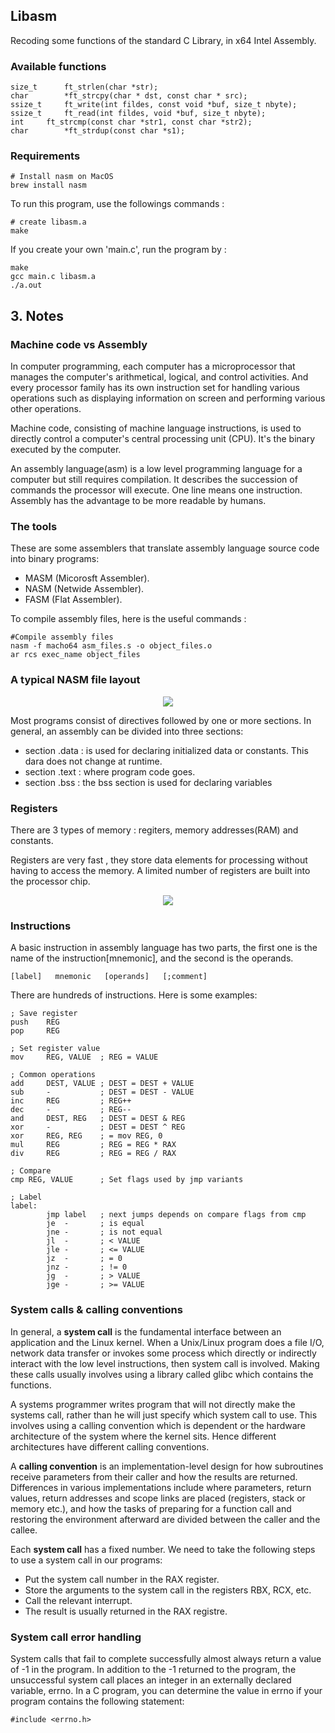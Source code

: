 ## Libasm
Recoding some functions of the standard C Library, in x64 Intel Assembly.

### Available functions

```
size_t		ft_strlen(char *str);
char		*ft_strcpy(char * dst, const char * src);
ssize_t		ft_write(int fildes, const void *buf, size_t nbyte);
ssize_t		ft_read(int fildes, void *buf, size_t nbyte);
int		ft_strcmp(const char *str1, const char *str2);
char		*ft_strdup(const char *s1);
```
### Requirements

```
# Install nasm on MacOS 
brew install nasm
```

To run this program, use the followings commands :
```
# create libasm.a
make
```

If you create your own 'main.c', run the program by :
```
make
gcc main.c libasm.a
./a.out
```

## 3. Notes

### Machine code vs Assembly

In computer programming, each computer has a microprocessor that manages the computer's arithmetical, logical, and control activities. And every processor family has its own instruction set for handling various operations such as displaying information on screen and performing various other operations.

Machine code, consisting of machine language instructions, is used to directly control a computer's central processing unit (CPU). It's the binary executed by the computer.

An assembly language(asm) is a low level programming language for a computer but still requires compilation. It describes the succession of commands the processor will execute. One line means one instruction.
Assembly has the advantage to be more readable by humans.

### The tools

These are some assemblers that translate assembly language source code into binary programs:
- MASM (Micorosft Assembler).
- NASM (Netwide Assembler).
- FASM (Flat Assembler).

To compile assembly files, here is the useful commands :

```
#Compile assembly files
nasm -f macho64 asm_files.s -o object_files.o
ar rcs exec_name object_files
```

### A typical NASM file layout

<p align = "center">
<img src ="https://mdimg.wxwenku.com/getimg/356ed03bdc643f9448b3f6485edc229ba422382be5dc35225d189c9043ca660f40f6f899b01c9555ae15ee9292ca4f48.jpg"/>
</p>

Most programs consist of directives followed by one or more sections. In general, an assembly can be divided into three sections: 
   - section .data   : is used for declaring initialized data or constants. This dara does not change at runtime.
   - section .text   : where program code goes.
   - section .bss    : the bss section is used for declaring variables
   
### Registers
There are 3 types of memory : regiters, memory addresses(RAM) and constants.

Registers are very fast , they store data elements for processing without having to access the memory. A limited number of registers are built into the processor chip.

<p align="center">
<img src = "https://blog.oursin.eu/images/asm_registers.png"/>
</p>

### Instructions
A basic instruction in assembly language has two parts, the first one is the name of the instruction[mnemonic], and the second is the operands.

```
[label]   mnemonic   [operands]   [;comment]
```

There are hundreds of instructions. Here is some examples:


```
; Save register
push	REG
pop		REG

; Set register value
mov		REG, VALUE	; REG = VALUE

; Common operations
add		DEST, VALUE	; DEST = DEST + VALUE
sub		-			; DEST = DEST - VALUE
inc		REG			; REG++
dec		-			; REG--
and		DEST, REG	; DEST = DEST & REG
xor		-			; DEST = DEST ^ REG
xor		REG, REG	; = mov	REG, 0
mul		REG			; REG = REG * RAX
div		REG			; REG = REG / RAX

; Compare
cmp	REG, VALUE		; Set flags used by jmp variants

; Label
label:
		jmp	label	; next jumps depends on compare flags from cmp
		je	-		; is equal
		jne	-		; is not equal
		jl	-		; < VALUE
		jle	-		; <= VALUE
		jz	-		; = 0
		jnz	-		; != 0
		jg	-		; > VALUE
		jge	-		; >= VALUE

```
### System calls & calling conventions

In general, a **system call** is the fundamental interface between an application and the Linux kernel. When a Unix/Linux program does a file I/O, network data transfer or invokes some process which directly or indirectly interact with the low level instructions, then system call is involved. Making these calls usually involves using a library called glibc which contains the functions.

A systems programmer writes program that will not directly make the systems call, rather than he will just specify which system call to use. This involves using a calling convention which is dependent or the hardware architecture of the system where the kernel sits. Hence different architectures have different calling conventions.

A **calling convention** is an implementation-level design for how subroutines receive parameters from their caller and how the results are returned. Differences in various implementations include where parameters, return values, return addresses and scope links are placed (registers, stack or memory etc.), and how the tasks of preparing for a function call and restoring the environment afterward are divided between the caller and the callee.

Each **system call** has a fixed number. We need to take the following steps to use a system call in our programs:
- Put the system call number in the RAX register.
- Store the arguments to the system call in the registers RBX, RCX, etc.
- Call the relevant interrupt.
- The result is usually returned in the RAX registre.

### System call error handling

System calls that fail to complete successfully almost always return a value of -1 in the program. In addition to the -1 returned to the program, the unsuccessful system call places an integer in an externally declared variable, errno. In a C program, you can determine the value in errno if your program contains the following statement:
```
#include <errno.h>
```

